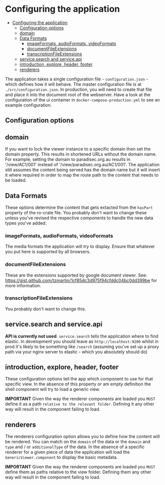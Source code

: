 # Configuring the application

- [Configuring the application](#configuring-the-application)
  - [Configuration options](#configuration-options)
  - [domain](#domain)
  - [Data Formats](#data-formats)
    - [imageFormats, audioFormats, videoFormats](#imageformats-audioformats-videoformats)
    - [documentFileExtensions](#documentfileextensions)
    - [transcriptionFileExtensions](#transcriptionfileextensions)
  - [service.search and service.api](#servicesearch-and-serviceapi)
  - [introduction, explore, header, footer](#introduction-explore-header-footer)
  - [renderers](#renderers)

The application takes a single configuration file -  `configuration.json` - which defines how it will behave.
The master configuration file is at `./src/configuration.json`. In production, you will need to create that
file and place it into the document root of the webserver. Have a look at the configuration of the ui container
in `docker-compose-production.yml` to see an example configuration.

## Configuration options

## domain
If you want to lock the viewer instance to a specific domain then set the domain property. This results in
shortened URLs without the domain name. For example, setting the domain to paradisec.org.au results in 
'/view/AC1/001' instead of '/view/paradisec.org.au/AC1/001'. The application still assumes the content being
served has the domain name but it will insert it where required in order to map the route path to the
content that needs to be loaded.

## Data Formats
These options determine the content that gets extacted from the `hasPart` property of the ro-crate file. You
probably don't want to change these unless you've revised the respective components to handle the new data
types you've added.

### imageFormats, audioFormats, videoFormats
The media formats the application will try to display. Ensure that whatever you put here is supported by all browsers.

### documentFileExtensions
These are the extensions supported by google document viewer. See: https://gist.github.com/tzmartin/1cf85dc3d975f94cfddc04bc0dd399be for more information.

### transcriptionFileExtensions
You probably don't want to change this.

## service.search and service.api
**API is currently not used**. `service.search` tells the application where to find elastic. In development
you should leave as `http://localhost:9200` whilst in prod it's likely to be something like `/search` (assuming
you've set up a proxy path via your nginx server to elastic - which you absolutely should do)

## introduction, explore, header, footer
These configuration options tell the app which component to use for that specific
view. In the absence of this property or am empty definition the shell component will 
try to load a generic view.

**IMPORTANT** Given the way the renderer components are loaded you `MUST` define it 
as a path `relative to the relevant folder`. Defining it any other way will result 
in the component failing to load.

## renderers

The renderers configuration option allows you to define how the content will be rendered.
You can match on the `domain` of the data or the `domain` and `type` and / or `additionalType` of the data.
In the absence of a specific renderer for a given piece of data the application will load
the `GenericViewer.component` to display the basic metadata.

**IMPORTANT** Given the way the renderer components are loaded you `MUST` define them 
as paths relative to the view folder. Defining them any other way will result in 
the component failing to load.
